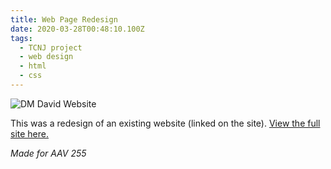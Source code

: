 ```yaml
---
title: Web Page Redesign
date: 2020-03-28T00:48:10.100Z
tags:
  - TCNJ project
  - web design
  - html
  - css
---
```

![DM David Website](/assets/jillmarbach.github.io_dm-david-redesign_.png "DM David Website")

This was a redesign of an existing website (linked on the site). [View the full site here.](https://jillmarbach.github.io/DM-David-Redesign/)

*Made for AAV 255*